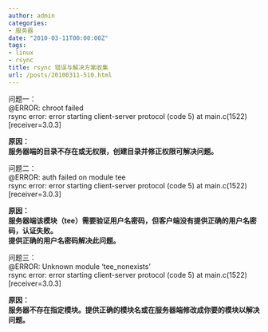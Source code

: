```yaml
---
author: admin
categories:
- 服务器
date: "2010-03-11T00:00:00Z"
tags:
- linux
- rsync
title: rsync 错误与解决方案收集
url: /posts/20100311-510.html
---
```

问题一：  
@ERROR: chroot failed  
rsync error: error starting client-server protocol (code 5) at main.c(1522) [receiver=3.0.3]

**原因：  
服务器端的目录不存在或无权限，创建目录并修正权限可解决问题。**

问题二：  
@ERROR: auth failed on module tee  
rsync error: error starting client-server protocol (code 5) at main.c(1522) [receiver=3.0.3]

**原因：  
服务器端该模块（tee）需要验证用户名密码，但客户端没有提供正确的用户名密码，认证失败。  
提供正确的用户名密码解决此问题。**

问题三：  
@ERROR: Unknown module &#8216;tee_nonexists&#8217;  
rsync error: error starting client-server protocol (code 5) at main.c(1522) [receiver=3.0.3]

**原因：  
服务器不存在指定模块。提供正确的模块名或在服务器端修改成你要的模块以解决问题。**